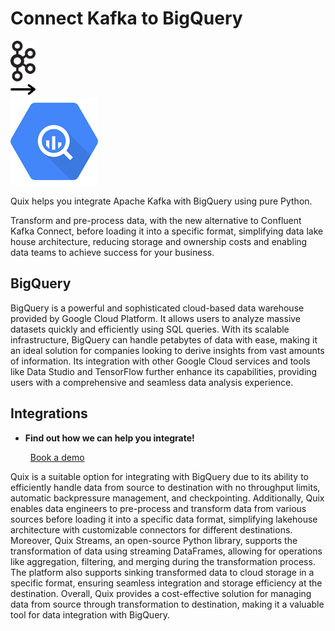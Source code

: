 # Connect Kafka to BigQuery

<div class="connect-images cards blog-grid-card" markdown>
<div>
<img src="../images/kafka_logo.png" width="40px" />
</div>
<div>
<img src="../images/arrow.svg" width="40px" />
</div>
<div>
<img src="./images/bigquery_1.jpg" />
</div>
</div>

Quix helps you integrate Apache Kafka with BigQuery using pure Python.

Transform and pre-process data, with the new alternative to Confluent Kafka Connect, before loading it into a specific format, simplifying data lake house architecture, reducing storage and ownership costs and enabling data teams to achieve success for your business.

## BigQuery

BigQuery is a powerful and sophisticated cloud-based data warehouse provided by Google Cloud Platform. It allows users to analyze massive datasets quickly and efficiently using SQL queries. With its scalable infrastructure, BigQuery can handle petabytes of data with ease, making it an ideal solution for companies looking to derive insights from vast amounts of information. Its integration with other Google Cloud services and tools like Data Studio and TensorFlow further enhance its capabilities, providing users with a comprehensive and seamless data analysis experience.

## Integrations

<div class="grid cards" markdown>

- __Find out how we can help you integrate!__

    <a class="md-button md-button--primary" href="https://share.hsforms.com/1iW0TmZzKQMChk0lxd_tGiw4yjw2?__hstc=175542013.2303933fbd746c0ac86d9ccbe9bc9100.1728383268831.1729603416735.1729620918855.31&__hssc=175542013.1.1729620918855&__hsfp=2132701734" target="_blank" style="margin:.5rem;">Book a demo</a>

</div>


Quix is a suitable option for integrating with BigQuery due to its ability to efficiently handle data from source to destination with no throughput limits, automatic backpressure management, and checkpointing. Additionally, Quix enables data engineers to pre-process and transform data from various sources before loading it into a specific data format, simplifying lakehouse architecture with customizable connectors for different destinations. Moreover, Quix Streams, an open-source Python library, supports the transformation of data using streaming DataFrames, allowing for operations like aggregation, filtering, and merging during the transformation process. The platform also supports sinking transformed data to cloud storage in a specific format, ensuring seamless integration and storage efficiency at the destination. Overall, Quix provides a cost-effective solution for managing data from source through transformation to destination, making it a valuable tool for data integration with BigQuery.

